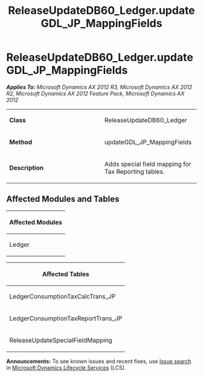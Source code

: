 ﻿---
title: ReleaseUpdateDB60_Ledger.updateGDL_JP_MappingFields
TOCTitle: ReleaseUpdateDB60_Ledger.updateGDL_JP_MappingFields
ms:assetid: c6f197e3-dd46-7155-4ea4-5b7e5d869f06
ms:mtpsurl: https://msdn.microsoft.com/en-us/library/JJ719571(v=AX.60)
ms:contentKeyID: 49711138
ms.date: 05/18/2015
mtps_version: v=AX.60
---

# ReleaseUpdateDB60\_Ledger.updateGDL\_JP\_MappingFields 


_**Applies To:** Microsoft Dynamics AX 2012 R3, Microsoft Dynamics AX 2012 R2, Microsoft Dynamics AX 2012 Feature Pack, Microsoft Dynamics AX 2012_

<table>
<colgroup>
<col style="width: 50%" />
<col style="width: 50%" />
</colgroup>
<tbody>
<tr class="odd">
<td><p><strong>Class</strong></p></td>
<td><p>ReleaseUpdateDB60_Ledger</p></td>
</tr>
<tr class="even">
<td><p><strong>Method</strong></p></td>
<td><p>updateGDL_JP_MappingFields</p></td>
</tr>
<tr class="odd">
<td><p><strong>Description</strong></p></td>
<td><p>Adds special field mapping for Tax Reporting tables.</p></td>
</tr>
</tbody>
</table>


## Affected Modules and Tables

<table>
<colgroup>
<col style="width: 100%" />
</colgroup>
<thead>
<tr class="header">
<th><p>Affected Modules</p></th>
</tr>
</thead>
<tbody>
<tr class="odd">
<td><p>Ledger</p></td>
</tr>
</tbody>
</table>


<table>
<colgroup>
<col style="width: 100%" />
</colgroup>
<thead>
<tr class="header">
<th><p>Affected Tables</p></th>
</tr>
</thead>
<tbody>
<tr class="odd">
<td><p>LedgerConsumptionTaxCalcTrans_JP</p></td>
</tr>
<tr class="even">
<td><p>LedgerConsumptionTaxReportTrans_JP</p></td>
</tr>
<tr class="odd">
<td><p>ReleaseUpdateSpecialFieldMapping</p></td>
</tr>
</tbody>
</table>

  
**Announcements:** To see known issues and recent fixes, use [Issue search](http://go.microsoft.com/fwlink/?linkid=389258) in [Microsoft Dynamics Lifecycle Services](http://go.microsoft.com/fwlink/?linkid=306505) (LCS).

